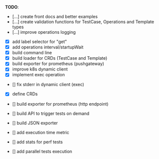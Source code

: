 
**TODO**:

* [...] create front docs and better examples
* [...] create validation functions for TestCase, Operations and Template types
* [...] improve operations logging
* [x] add label selector for "get"
* [x] add operations interval/startupWait
* [x] build command line
* [x] build loader for CRDs (TestCase and Template)
* [x] build exporter for prometheus (pushgateway)
* [x] improve k8s dynamic client 
* [x] implement exec operation
* [] fix stderr in dynamic client (exec)
* [x] define CRDs
* [] build exporter for prometheus (http endpoint)
* [] build API to trigger tests on demand
* [] build JSON exporter
* [] add execution time metric
* [] add stats for perf tests

* [] add parallel tests execution

